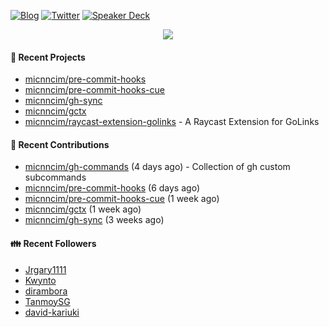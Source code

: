 [![Blog](https://img.shields.io/badge/Blog-0?style=flat-square&logo=gatsby&color=181717&logoColor=white)](https://micnncim.com)
[![Twitter](https://img.shields.io/badge/Twitter-0?style=flat-square&logo=twitter&color=1DA1F2&logoColor=white)](https://twitter.com/micnncim)
[![Speaker Deck](https://img.shields.io/badge/Speaker_Deck-0?style=flat-square&logo=speaker-deck&color=009287&logoColor=white)](https://speakerdeck.com/micnncim)

<p align="center">
<img src="https://github-readme-stats.vercel.app/api?username=micnncim&show_icons=true&count_private=true" />
</p>

#### 🍎 Recent Projects

- [micnncim/pre-commit-hooks](https://github.com/micnncim/pre-commit-hooks)
- [micnncim/pre-commit-hooks-cue](https://github.com/micnncim/pre-commit-hooks-cue)
- [micnncim/gh-sync](https://github.com/micnncim/gh-sync)
- [micnncim/gctx](https://github.com/micnncim/gctx)
- [micnncim/raycast-extension-golinks](https://github.com/micnncim/raycast-extension-golinks) - A Raycast Extension for GoLinks

#### 🌱 Recent Contributions

- [micnncim/gh-commands](https://github.com/micnncim/gh-commands) (4 days ago) - Collection of gh custom subcommands
- [micnncim/pre-commit-hooks](https://github.com/micnncim/pre-commit-hooks) (6 days ago)
- [micnncim/pre-commit-hooks-cue](https://github.com/micnncim/pre-commit-hooks-cue) (1 week ago)
- [micnncim/gctx](https://github.com/micnncim/gctx) (1 week ago)
- [micnncim/gh-sync](https://github.com/micnncim/gh-sync) (3 weeks ago)

#### 👪  Recent Followers

- [Jrgary1111](https://github.com/Jrgary1111)
- [Kwynto](https://github.com/Kwynto)
- [dirambora](https://github.com/dirambora)
- [TanmoySG](https://github.com/TanmoySG)
- [david-kariuki](https://github.com/david-kariuki)
